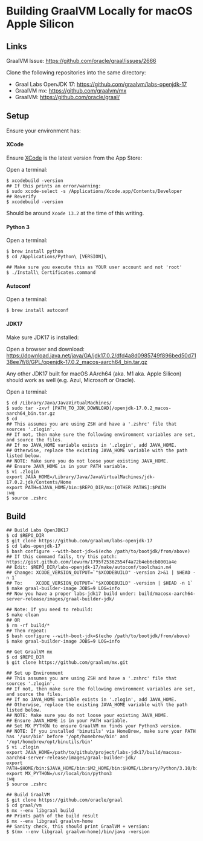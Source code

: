 # Building GraalVM Locally for macOS Apple Silicon

## Links

GraalVM Issue: https://github.com/oracle/graal/issues/2666

Clone the following repositories into the same directory:

* Graal Labs OpenJDK 17: https://github.com/graalvm/labs-openjdk-17
* GraalVM mx: https://github.com/graalvm/mx
* GraalVM: https://github.com/oracle/graal/

## Setup

Ensure your environment has:

#### XCode

Ensure [XCode](https://apps.apple.com/us/app/xcode/id497799835?mt=12) is the latest version from the App Store:

Open a terminal:
```
$ xcodebuild -version
## If this prints an error/warning:
$ sudo xcode-select -s /Applications/Xcode.app/Contents/Developer
## Reverify
$ xcodebuild -version
```

Should be around `Xcode 13.2` at the time of this writing.

#### Python 3

Open a terminal:

```
$ brew install python
$ cd /Applications/Python\ [VERSION]\

## Make sure you execute this as YOUR user account and not 'root'
$ ./Install\ Certificates.command
```

#### Autoconf

Open a terminal:
```
$ brew install autoconf
```

#### JDK17

Make sure JDK17 is installed:

Open a browser and download:
https://download.java.net/java/GA/jdk17.0.2/dfd4a8d0985749f896bed50d7138ee7f/8/GPL/openjdk-17.0.2_macos-aarch64_bin.tar.gz

Any other JDK17 built for macOS AArch64 (aka. M1 aka. Apple Silicon) should work as well (e.g. Azul, Microsoft or Oracle).

Open a terminal:
```
$ cd /Library/Java/JavaVirtualMachines/
$ sudo tar -zxvf [PATH_TO_JDK_DOWNLOAD]/openjdk-17.0.2_macos-aarch64_bin.tar.gz
$ cd
## This assumes you are using ZSH and have a '.zshrc' file that sources '.zlogin'.
## If not, then make sure the following environment variables are set, and source the files.
## If no JAVA_HOME variable exists in '.zlogin', add JAVA_HOME.
## Otherwise, replace the existing JAVA_HOME variable with the path listed below.
## NOTE: Make sure you do not loose your existing JAVA_HOME.
## Ensure JAVA_HOME is in your PATH variable.
$ vi .zlogin
export JAVA_HOME=/Library/Java/JavaVirtualMachines/jdk-17.0.2.jdk/Contents/Home
export PATH=$JAVA_HOME/bin:$REPO_DIR/mx:[OTHER PATHS]:$PATH
:wq
$ source .zshrc
```

## Build

```
## Build Labs OpenJDK17
$ cd $REPO_DIR
$ git clone https://github.com/graalvm/labs-openjdk-17
$ cd labs-openjdk-17
$ bash configure --with-boot-jdk=$(echo /path/to/bootjdk/from/above)
## If this command fails, try this patch: https://gist.github.com/lewurm/1795f25362554f4a72b4eb6cb8001a4e
## Edit: $REPO_DIR/labs-openjdk-17/make/autoconf/toolchain.m4 
## Change: XCODE_VERSION_OUTPUT=`"$XCODEBUILD" -version 2>&1 | $HEAD -n 1`
## To:     XCODE_VERSION_OUTPUT=`"$XCODEBUILD" -version | $HEAD -n 1`
$ make graal-builder-image JOBS=9 LOG=info
## Now you have a proper labs-jdk17 build under: build/macosx-aarch64-server-release/images/graal-builder-jdk/

## Note: If you need to rebuild:
$ make clean
## OR
$ rm -rf build/*
## Then repeat:
$ bash configure --with-boot-jdk=$(echo /path/to/bootjdk/from/above)
$ make graal-builder-image JOBS=9 LOG=info

## Get GraalVM mx
$ cd $REPO_DIR
$ git clone https://github.com/graalvm/mx.git

## Set up Environment
## This assumes you are using ZSH and have a '.zshrc' file that sources '.zlogin'.
## If not, then make sure the following environment variables are set, and source the files.
## If no JAVA_HOME variable exists in '.zlogin', add JAVA_HOME.
## Otherwise, replace the existing JAVA_HOME variable with the path listed below.
## NOTE: Make sure you do not loose your existing JAVA_HOME.
## Ensure JAVA_HOME is in your PATH variable.
## Set MX_PYTHON to ensure GraalVM mx finds your Python3 version.
## NOTE: If you installed 'binutils' via HomeBrew, make sure your PATH has '/usr/bin' before '/opt/homebrew/bin' and '/opt/homebrew/opt/binutils/bin'
$ vi .zlogin
export JAVA_HOME=/path/to/github/project/labs-jdk17/build/macosx-aarch64-server-release/images/graal-builder-jdk/
export PATH=$HOME/bin:$JAVA_HOME/bin:$M2_HOME/bin:$HOME/Library/Python/3.10/bin:$REPO_DIR/mx:/usr/bin:/opt/homebrew/bin:$PATH:/opt/homebrew/opt/binutils/bin
export MX_PYTHON=/usr/local/bin/python3
:wq
$ source .zshrc

## Build GraalVM
$ git clone https://github.com/oracle/graal
$ cd graal/vm
$ mx --env libgraal build
## Prints path of the build result
$ mx --env libgraal graalvm-home
## Sanity check, this should print GraalVM + version: 
$ $(mx --env libgraal graalvm-home)/bin/java -version
```
